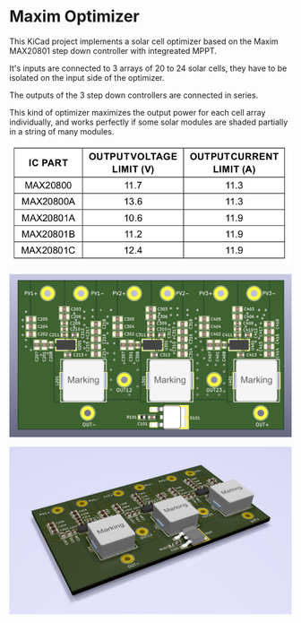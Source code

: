 # Maxim Optimizer

This KiCad project implements a solar cell optimizer based on the Maxim MAX20801 step down controller with integreated MPPT. 

It's inputs are connected to 3 arrays of 20 to 24 solar cells, they have to be isolated on the input side of the optimizer. 

The outputs of the 3 step down controllers are connected in series. 

This kind of optimizer maximizes the output power for each cell array individually, and works perfectly if some solar modules are shaded partially in a string of many modules. 

![voltage and current limits](v-i-limits.png)

![2D rendering](rendering/rendering-2d.png)

![3D rendering](rendering/rendering-3d.png)
